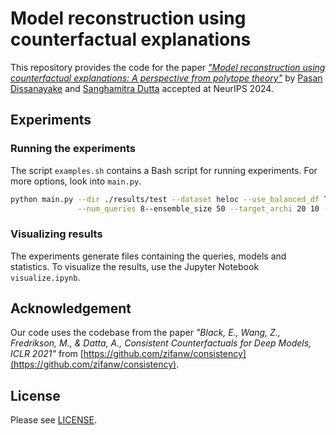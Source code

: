 # Model reconstruction using counterfactual explanations
This repository provides the code for the paper [*"Model reconstruction using counterfactual explanations: A perspective from polytope theory"*](https://arxiv.org/abs/2405.05369) by [Pasan Dissanayake](https://pasandissanayake.github.io/) and [Sanghamitra Dutta](https://sites.google.com/site/sanghamitraweb/) accepted at NeurIPS 2024.

## Experiments

### Running the experiments
The script `examples.sh` contains a Bash script for running experiments. For more options, look into `main.py`.
```bash
python main.py --dir ./results/test --dataset heloc --use_balanced_df True --query_size 50 --cfgenerator mccf \
               --num_queries 8--ensemble_size 50 --target_archi 20 10 --surr_archi 20 10
```

### Visualizing results
The experiments generate files containing the queries, models and statistics. To visualize the results, use the Jupyter Notebook `visualize.ipynb`.

## Acknowledgement
Our code uses the codebase from the paper *"Black, E., Wang, Z., Fredrikson, M., & Datta, A., Consistent Counterfactuals for Deep Models, ICLR 2021"* from [https://github.com/zifanw/consistency](https://github.com/zifanw/consistency).

## License
Please see [LICENSE](LICENSE).
